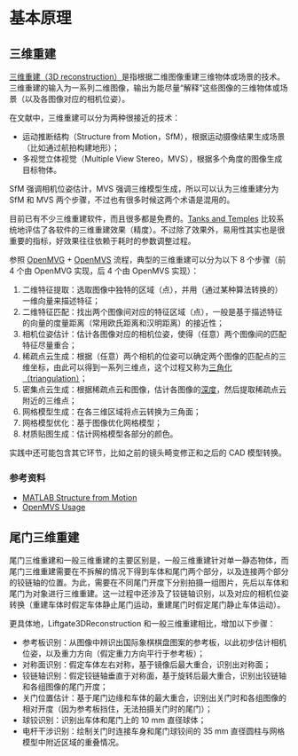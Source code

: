 # 基本原理

## 三维重建

[三维重建（3D reconstruction）](https://en.wikipedia.org/wiki/3D_reconstruction)是指根据二维图像重建三维物体或场景的技术。三维重建的输入为一系列二维图像，输出为能尽量“解释”这些图像的三维物体或场景（以及各图像对应的相机位姿）。

在文献中，三维重建可以分为两种很接近的技术：

* 运动推断结构（Structure from Motion，SfM），根据运动摄像结果生成场景（比如通过航拍构建地形）；
* 多视觉立体视觉（Multiple View Stereo，MVS），根据多个角度的图像生成目标物体。

SfM 强调相机位姿估计，MVS 强调三维模型生成，所以可以认为三维重建分为 SfM 和 MVS 两个步骤，不过也有很多时候这两个术语是混用的。

目前已有不少三维重建软件，而且很多都是免费的。[Tanks and Temples](https://www.tanksandtemples.org/leaderboard/) 比较系统地评估了各软件的三维重建效果（精度）。不过除了效果外，易用性其实也是很重要的指标，好效果往往依赖于耗时的参数调整过程。

参照 [OpenMVG](https://github.com/openMVG/openMVG) + [OpenMVS](https://github.com/cdcseacave/openMVS) 流程，典型的三维重建可以分为以下 8 个步骤（前 4 个由 OpenMVG 实现，后 4 个由 OpenMVS 实现）：

1. 二维特征提取：选取图像中独特的区域（点），并用（通过某种算法转换的）一维向量来描述特征；
2. 二维特征匹配：找出两个图像间对应的特征区域（点），一般是基于描述特征的向量的度量距离（常用欧氏距离和汉明距离）的接近性；
3. 相机位姿估计：估计各图像对应的相机位姿，使得（任意）两个图像间的匹配特征尽量重合；
4. 稀疏点云生成：根据（任意）两个相机的位姿可以确定两个图像的匹配点的三维坐标，由此可以得到一系列三维点，这个过程又称为[三角化（triangulation）](https://en.wikipedia.org/wiki/Triangulation_%28computer_vision%29)；
5. 密集点云生成：根据稀疏点云和图像，估计各图像的[深度](https://en.wikipedia.org/wiki/Depth_map)，然后提取稀疏点云附近的三维点；
6. 网格模型生成：在各三维区域将点云转换为三角面；
7. 网格模型优化：基于图像优化网格模型；
8. 材质贴图生成：估计网格模型各部分的颜色。

实践中还可能包含其它环节，比如之前的镜头畸变修正和之后的 CAD 模型转换。

### 参考资料

* [MATLAB Structure from Motion](https://ww2.mathworks.cn/help/vision/ug/structure-from-motion.html)
* [OpenMVS Usage](https://github.com/cdcseacave/openMVS/wiki/Usage)

## 尾门三维重建

尾门三维重建和一般三维重建的主要区别是，一般三维重建针对单一静态物体，而尾门三维重建需要在不拆解的情况下得到车体和尾门两个部分，以及连接两个部分的铰链轴的位置。为此，需要在不同尾门开度下分别拍摄一组图片，先后以车体和尾门为对象进行三维重建。这一过程中还涉及了铰链轴识别，以及对应的相机位姿转换（重建车体时假定车体静止尾门运动，重建尾门时假定尾门静止车体运动）。

更具体地，Liftgate3DReconstruction 和一般三维重建相比，增加以下步骤：

* 参考板识别：从图像中辨识出国际象棋棋盘图案的参考板，以此初步估计相机位姿，以及重力方向（假定重力方向平行于参考板）；
* 对称面识别：假定车体左右对称，基于镜像后最大重合，识别出对称面；
* 铰链轴识别：假定铰链轴垂直于对称面，基于旋转后最大重合，识别出铰链轴和各组图像的尾门开度；
* 关门位置估计：基于尾门边缘和车体的最大重合，识别出关门时和各组图像的相对开度（因为参考板挡住，无法拍摄关门时的尾门）；
* 球铰识别：识别出车体和尾门上的 10 mm 直径球体；
* 电杆干涉识别：绘制关门时连接车身和尾门球铰间的 35 mm 直径圆柱与网格模型中附近区域的重叠情况。
